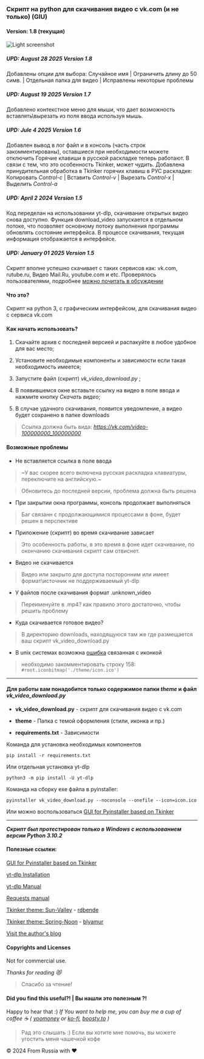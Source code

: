 ### Скрипт на python для скачивания видео с vk.com (и не только) (GIU) 
#### Version: 1.8 (текущая)

![Light screenshot](https://raw.githubusercontent.com/blyamur/VK-Video-Download/main/app_screen.jpg)

##### UPD: August 28 2025 Version 1.8
Добавлены опции для выбора:
Случайное имя |
Ограничить длину до 50 симв. |
Отдельная папка для видео |
Исправлены некоторые проблемы

##### UPD: August 19 2025 Version 1.7
Добавлено контекстное меню для мыши, что дает возможность вставлять\вырезать из поля ввода используя мышь.

##### UPD: Jule 4 2025 Version 1.6
Добавлен вывод в лог файл и в консоль (часть строк закомментированы), оставшиеся при необходимости можете отключить
Горячие клавиши в русской раскладке теперь работают. В связи с тем, что это особенность Tkinker, может чудить.
Добавлена принудительная обработка в Tkinker горячих клавиш в РУС раскладке:
Копировать *Control-c* | 
Вставить *Control-v*  | 
Вырезать *Control-x*  | 
Выделить *Control-a*

##### UPD: April 2 2024 Version 1.5
Код переделан на использовании yt-dlp, скачивание открытых видео снова доступно. 
Функция download_video запускается в отдельном потоке, что позволяет основному потоку выполнения программы обновлять состояние интерфейса. В процессе скачивания, текущая информация отображается в интерфейсе.

##### UPD: January 01 2025 Version 1.5
Скрипт вполне успешно скачивает с таких сервисов как: vk.com, rutube.ru, Видео Mail.Ru, youtube.com и etc.  Проверялось пользователями, подробнее [можно почитать в обсуждении](https://github.com/blyamur/VK-Video-Download/issues/2)

#### Что это?

Скрипт на python 3, с графическим интерфейсом, для скачивания видео с сервиса vk.com 


#### Как начать использовать?

1. Скачайте архив с последней версией и распакуйте в любое удобное для вас место; 

2. Установите необходимые компоненты и зависимости если такая необходимость имеется;

3. Запустите файл (скрипт) *vk_video_download.py* ;

4. В появившемся окне вставьте ссылку на видео в поле ввода и нажмите кнопку *Скачать видео*;

5. В случае удачного скачивания, появится уведомление, а видео будет сохранено в папке downloads

> Ссылка должна быть вида: *https://vk.com/video-100000000_100000000* 



#### Возможные проблемы

- Не вставляется ссылка в поле ввода
> ~У вас скорее всего включена русская раскладка клавиатуры, переключите на английскую.~

> Обновитесь до последней версии, проблема должна быть решена



- При закрытии окна программы, консоль продолжает выполняться
> Баг связанн с продолжающимися процессами в фоне, будет решен в перспективе

- Приложение (скрипт) во время скачивание зависает
> Это особенность работы, в это время в фоне идет скачивание, по окончанию скачивания скрипт сам отвиснет.

- Видео не скачивается
> Видео или закрыто для доступа посторонним или имеет формат\источник не поддерживаемый yt-dlp

- У файлов после скачивания  формат .unknown_video
> Переименуйте в .mp4? как правило этого достаточно, чтобы решить проблему

- Куда скачивается готовое видео?
> В директорию downloads, находящуюся  там же где размещается ваш скрипт vk_video_download.py

- В unix системах возможна [ошибка](https://github.com/blyamur/VK-Video-Download/issues/4) связанная с иконкой
> необходимо закомментировать строку 158: ```#root.iconbitmap('./theme/icon.ico')```

---
#### Для работы вам понадобится только содержимое папки *theme* и файл *vk_video_download.py*

*  **vk_video_download.py** - скрипт для скачивания видео с vk.com 

*  **theme** - Папка с темой оформления (стили, иконка и пр.)

*  **requirements.txt** - Зависимости


Команда для установка необходимых компонентов

    pip install -r requirements.txt
    
Или отдельная установка yt-dlp

    python3 -m pip install -U yt-dlp
    
Команда на сборку exe файла в pyinstaller: 

    pyinstaller vk_video_download.py --noconsole --onefile --icon=icon.ico

Или можно воспользоваться [GUI for Pyinstaller based on Tkinker](https://github.com/blyamur/GUI-Pyinstaller-Pichuga)
    
---
***Скрипт был протестирован только в Windows с использованием версии Python 3.10.2***


#### Полезные ссылки:

[GUI for Pyinstaller based on Tkinker](https://github.com/blyamur/GUI-Pyinstaller-Pichuga)

[yt-dlp Installation](https://github.com/yt-dlp/yt-dlp/wiki/Installation)

[yt-dlp Manual](https://github.com/yt-dlp/yt-dlp)

[Requests manual](https://github.com/psf/requests)

[Tkinker theme: Sun-Valley](https://github.com/rdbende/Sun-Valley-ttk-theme) - [rdbende](https://github.com/rdbende/)

[Tkinker theme: Spring-Noon](https://github.com/blyamur/Spring-Noon-ttk-theme) - [blyamur](https://github.com/blyamur/)

[Visit the author's blog](https://blog/mons.ws?p=4485)

#### Copyrights and Licenses
Not for commercial use.


*Thanks for reading :heart_eyes_cat:*
> Спасибо за чтение!


#### Did you find this useful?! | Вы нашли это  полезным ?!

Happy to hear that :) *If You want to help me, you can buy me a cup of coffee :coffee: ( [yoomoney](https://yoomoney.ru/to/41001158104834) or [ko-fi](https://ko-fi.com/monseg), [boosty.to](https://boosty.to/monseg) )* 

> Рад это слышать :) Если вы хотите мне помочь, вы можете угостить меня чашечкой кофе 
  
© 2024 From Russia with ❤ 
